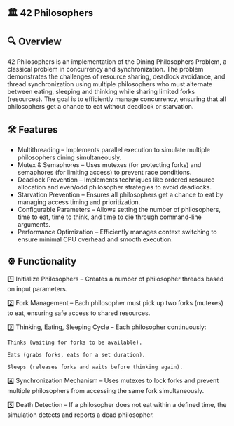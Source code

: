 ## 🏛️ **42 Philosophers**
## 🔍 Overview

42 Philosophers is an implementation of the Dining Philosophers Problem, a classical problem in concurrency and synchronization. The problem demonstrates the challenges of resource sharing, deadlock avoidance, and thread synchronization using multiple philosophers who must alternate between eating, sleeping and thinking while sharing limited forks (resources).
The goal is to efficiently manage concurrency, ensuring that all philosophers get a chance to eat without deadlock or starvation.

## 🛠 Features

- Multithreading – Implements parallel execution to simulate multiple philosophers dining simultaneously.
- Mutex & Semaphores – Uses mutexes (for protecting forks) and semaphores (for limiting access) to prevent race conditions.
- Deadlock Prevention – Implements techniques like ordered resource allocation and even/odd philosopher strategies to avoid deadlocks.
- Starvation Prevention – Ensures all philosophers get a chance to eat by managing access timing and prioritization.
- Configurable Parameters – Allows setting the number of philosophers, time to eat, time to think, and time to die through command-line arguments.
- Performance Optimization – Efficiently manages context switching to ensure minimal CPU overhead and smooth execution.

## ⚙️ Functionality

1️⃣ Initialize Philosophers – Creates a number of philosopher threads based on input parameters.

2️⃣ Fork Management – Each philosopher must pick up two forks (mutexes) to eat, ensuring safe access to shared resources.

3️⃣ Thinking, Eating, Sleeping Cycle – Each philosopher continuously:

    Thinks (waiting for forks to be available).

    Eats (grabs forks, eats for a set duration).

    Sleeps (releases forks and waits before thinking again).

4️⃣ Synchronization Mechanism – Uses mutexes to lock forks and prevent multiple philosophers from accessing the same fork simultaneously.

5️⃣ Death Detection – If a philosopher does not eat within a defined time, the simulation detects and reports a dead philosopher.
